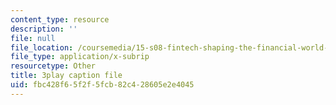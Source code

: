 ```yaml
---
content_type: resource
description: ''
file: null
file_location: /coursemedia/15-s08-fintech-shaping-the-financial-world-spring-2020/fbc428f65f2f5fcb82c428605e2e4045_59Dd5T6crKw.vtt
file_type: application/x-subrip
resourcetype: Other
title: 3play caption file
uid: fbc428f6-5f2f-5fcb-82c4-28605e2e4045
---
```

